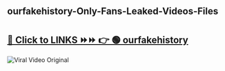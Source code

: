 
 ## ourfakehistory-Only-Fans-Leaked-Videos-Files

# <h2><a href="https://mediaupload.pro?ourfakehistory">🔗 Click to LINKS ⏩⏩ 👉 🟢 ourfakehistory </a></h2>

<a href="https://mediaupload.pro?ourfakehistory" rel="nofollow" data-target="animated-image.originalLink"><img src="https://i.ibb.co.com/xMMVF88/686577567.gif" alt="Viral Video Original" style="max-width: 100%; display: inline-block;" data-target="animated-image.originalImage"></a>